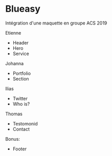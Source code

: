 # Blueasy
Intégration d'une maquette en groupe ACS 2019

Etienne 
- Header
- Hero
- Service

Johanna
- Portfolio
- Section

Ilias
- Twitter
- Who is?

Thomas
- Testomonid
- Contact

Bonus:
- Footer